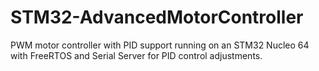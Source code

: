 # STM32-AdvancedMotorController
PWM motor controller with PID support running on an STM32 Nucleo 64 with FreeRTOS and Serial Server for PID control adjustments.
